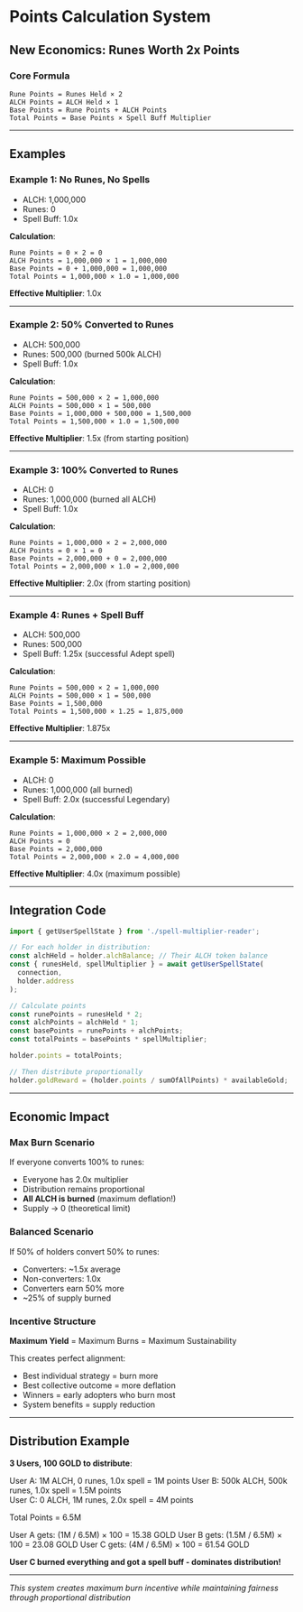 # Points Calculation System

## New Economics: Runes Worth 2x Points

### Core Formula

```
Rune Points = Runes Held × 2
ALCH Points = ALCH Held × 1
Base Points = Rune Points + ALCH Points
Total Points = Base Points × Spell Buff Multiplier
```

---

## Examples

### Example 1: No Runes, No Spells
- ALCH: 1,000,000
- Runes: 0
- Spell Buff: 1.0x

**Calculation**:
```
Rune Points = 0 × 2 = 0
ALCH Points = 1,000,000 × 1 = 1,000,000
Base Points = 0 + 1,000,000 = 1,000,000
Total Points = 1,000,000 × 1.0 = 1,000,000
```
**Effective Multiplier**: 1.0x

---

### Example 2: 50% Converted to Runes
- ALCH: 500,000
- Runes: 500,000 (burned 500k ALCH)
- Spell Buff: 1.0x

**Calculation**:
```
Rune Points = 500,000 × 2 = 1,000,000
ALCH Points = 500,000 × 1 = 500,000
Base Points = 1,000,000 + 500,000 = 1,500,000
Total Points = 1,500,000 × 1.0 = 1,500,000
```
**Effective Multiplier**: 1.5x (from starting position)

---

### Example 3: 100% Converted to Runes
- ALCH: 0
- Runes: 1,000,000 (burned all ALCH)
- Spell Buff: 1.0x

**Calculation**:
```
Rune Points = 1,000,000 × 2 = 2,000,000
ALCH Points = 0 × 1 = 0
Base Points = 2,000,000 + 0 = 2,000,000
Total Points = 2,000,000 × 1.0 = 2,000,000
```
**Effective Multiplier**: 2.0x (from starting position)

---

### Example 4: Runes + Spell Buff
- ALCH: 500,000
- Runes: 500,000
- Spell Buff: 1.25x (successful Adept spell)

**Calculation**:
```
Rune Points = 500,000 × 2 = 1,000,000
ALCH Points = 500,000 × 1 = 500,000
Base Points = 1,500,000
Total Points = 1,500,000 × 1.25 = 1,875,000
```
**Effective Multiplier**: 1.875x

---

### Example 5: Maximum Possible
- ALCH: 0
- Runes: 1,000,000 (all burned)
- Spell Buff: 2.0x (successful Legendary)

**Calculation**:
```
Rune Points = 1,000,000 × 2 = 2,000,000
ALCH Points = 0
Base Points = 2,000,000
Total Points = 2,000,000 × 2.0 = 4,000,000
```
**Effective Multiplier**: 4.0x (maximum possible)

---

## Integration Code

```typescript
import { getUserSpellState } from './spell-multiplier-reader';

// For each holder in distribution:
const alchHeld = holder.alchBalance; // Their ALCH token balance
const { runesHeld, spellMultiplier } = await getUserSpellState(
  connection, 
  holder.address
);

// Calculate points
const runePoints = runesHeld * 2;
const alchPoints = alchHeld * 1;
const basePoints = runePoints + alchPoints;
const totalPoints = basePoints * spellMultiplier;

holder.points = totalPoints;

// Then distribute proportionally
holder.goldReward = (holder.points / sumOfAllPoints) * availableGold;
```

---

## Economic Impact

### Max Burn Scenario
If everyone converts 100% to runes:
- Everyone has 2.0x multiplier
- Distribution remains proportional
- **All ALCH is burned** (maximum deflation!)
- Supply → 0 (theoretical limit)

### Balanced Scenario
If 50% of holders convert 50% to runes:
- Converters: ~1.5x average
- Non-converters: 1.0x
- Converters earn 50% more
- ~25% of supply burned

### Incentive Structure
**Maximum Yield** = Maximum Burns = Maximum Sustainability

This creates perfect alignment:
- Best individual strategy = burn more
- Best collective outcome = more deflation
- Winners = early adopters who burn most
- System benefits = supply reduction

---

## Distribution Example

**3 Users, 100 GOLD to distribute**:

User A: 1M ALCH, 0 runes, 1.0x spell = 1M points
User B: 500k ALCH, 500k runes, 1.0x spell = 1.5M points  
User C: 0 ALCH, 1M runes, 2.0x spell = 4M points

Total Points = 6.5M

User A gets: (1M / 6.5M) × 100 = 15.38 GOLD
User B gets: (1.5M / 6.5M) × 100 = 23.08 GOLD
User C gets: (4M / 6.5M) × 100 = 61.54 GOLD

**User C burned everything and got a spell buff - dominates distribution!**

---

*This system creates maximum burn incentive while maintaining fairness through proportional distribution*
